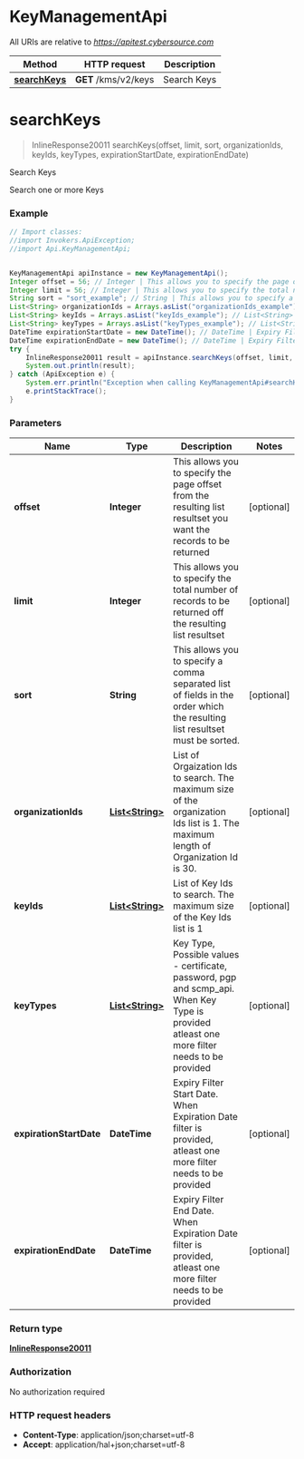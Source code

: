 # KeyManagementApi

All URIs are relative to *https://apitest.cybersource.com*

Method | HTTP request | Description
------------- | ------------- | -------------
[**searchKeys**](KeyManagementApi.md#searchKeys) | **GET** /kms/v2/keys | Search Keys


<a name="searchKeys"></a>
# **searchKeys**
> InlineResponse20011 searchKeys(offset, limit, sort, organizationIds, keyIds, keyTypes, expirationStartDate, expirationEndDate)

Search Keys

Search one or more Keys

### Example
```java
// Import classes:
//import Invokers.ApiException;
//import Api.KeyManagementApi;


KeyManagementApi apiInstance = new KeyManagementApi();
Integer offset = 56; // Integer | This allows you to specify the page offset from the resulting list resultset you want the records to be returned
Integer limit = 56; // Integer | This allows you to specify the total number of records to be returned off the resulting list resultset
String sort = "sort_example"; // String | This allows you to specify a comma separated list of fields in the order which the resulting list resultset must be sorted.
List<String> organizationIds = Arrays.asList("organizationIds_example"); // List<String> | List of Orgaization Ids to search. The maximum size of the organization Ids list is 1. The maximum length of Organization Id is 30.
List<String> keyIds = Arrays.asList("keyIds_example"); // List<String> | List of Key Ids to search. The maximum size of the Key Ids list is 1
List<String> keyTypes = Arrays.asList("keyTypes_example"); // List<String> | Key Type, Possible values -  certificate, password, pgp and scmp_api. When Key Type is provided atleast one more filter needs to be provided
DateTime expirationStartDate = new DateTime(); // DateTime | Expiry Filter Start Date. When Expiration Date filter is provided, atleast one more filter needs to be provided
DateTime expirationEndDate = new DateTime(); // DateTime | Expiry Filter End Date. When Expiration Date filter is provided, atleast one more filter needs to be provided
try {
    InlineResponse20011 result = apiInstance.searchKeys(offset, limit, sort, organizationIds, keyIds, keyTypes, expirationStartDate, expirationEndDate);
    System.out.println(result);
} catch (ApiException e) {
    System.err.println("Exception when calling KeyManagementApi#searchKeys");
    e.printStackTrace();
}
```

### Parameters

Name | Type | Description  | Notes
------------- | ------------- | ------------- | -------------
 **offset** | **Integer**| This allows you to specify the page offset from the resulting list resultset you want the records to be returned | [optional]
 **limit** | **Integer**| This allows you to specify the total number of records to be returned off the resulting list resultset | [optional]
 **sort** | **String**| This allows you to specify a comma separated list of fields in the order which the resulting list resultset must be sorted. | [optional]
 **organizationIds** | [**List&lt;String&gt;**](String.md)| List of Orgaization Ids to search. The maximum size of the organization Ids list is 1. The maximum length of Organization Id is 30. | [optional]
 **keyIds** | [**List&lt;String&gt;**](String.md)| List of Key Ids to search. The maximum size of the Key Ids list is 1 | [optional]
 **keyTypes** | [**List&lt;String&gt;**](String.md)| Key Type, Possible values -  certificate, password, pgp and scmp_api. When Key Type is provided atleast one more filter needs to be provided | [optional]
 **expirationStartDate** | **DateTime**| Expiry Filter Start Date. When Expiration Date filter is provided, atleast one more filter needs to be provided | [optional]
 **expirationEndDate** | **DateTime**| Expiry Filter End Date. When Expiration Date filter is provided, atleast one more filter needs to be provided | [optional]

### Return type

[**InlineResponse20011**](InlineResponse20011.md)

### Authorization

No authorization required

### HTTP request headers

 - **Content-Type**: application/json;charset=utf-8
 - **Accept**: application/hal+json;charset=utf-8

